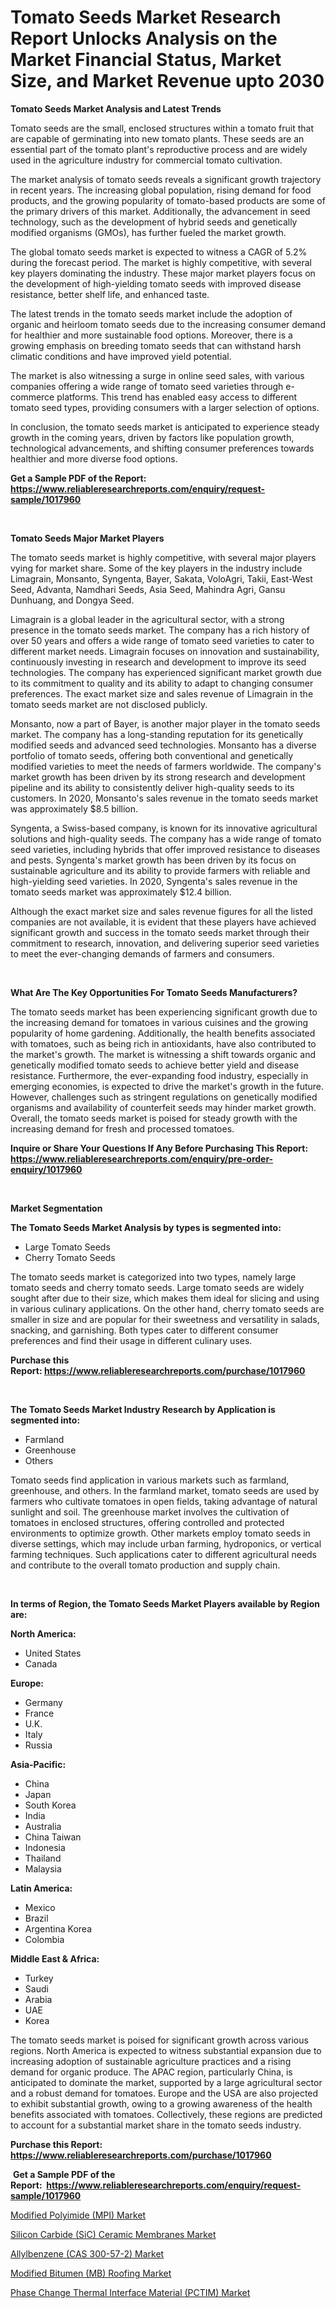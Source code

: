 <p><h1>Tomato Seeds Market Research Report Unlocks Analysis on the Market Financial Status, Market Size, and Market Revenue upto 2030</h1></p><p><strong>Tomato Seeds Market Analysis and Latest Trends</strong></p>
<p><p>Tomato seeds are the small, enclosed structures within a tomato fruit that are capable of germinating into new tomato plants. These seeds are an essential part of the tomato plant's reproductive process and are widely used in the agriculture industry for commercial tomato cultivation.</p><p>The market analysis of tomato seeds reveals a significant growth trajectory in recent years. The increasing global population, rising demand for food products, and the growing popularity of tomato-based products are some of the primary drivers of this market. Additionally, the advancement in seed technology, such as the development of hybrid seeds and genetically modified organisms (GMOs), has further fueled the market growth.</p><p>The global tomato seeds market is expected to witness a CAGR of 5.2% during the forecast period. The market is highly competitive, with several key players dominating the industry. These major market players focus on the development of high-yielding tomato seeds with improved disease resistance, better shelf life, and enhanced taste.</p><p>The latest trends in the tomato seeds market include the adoption of organic and heirloom tomato seeds due to the increasing consumer demand for healthier and more sustainable food options. Moreover, there is a growing emphasis on breeding tomato seeds that can withstand harsh climatic conditions and have improved yield potential.</p><p>The market is also witnessing a surge in online seed sales, with various companies offering a wide range of tomato seed varieties through e-commerce platforms. This trend has enabled easy access to different tomato seed types, providing consumers with a larger selection of options.</p><p>In conclusion, the tomato seeds market is anticipated to experience steady growth in the coming years, driven by factors like population growth, technological advancements, and shifting consumer preferences towards healthier and more diverse food options.</p></p>
<p><strong>Get a Sample PDF of the Report:&nbsp; <a href="https://www.reliableresearchreports.com/enquiry/request-sample/1017960">https://www.reliableresearchreports.com/enquiry/request-sample/1017960</a></strong></p>
<p>&nbsp;</p>
<p><strong>Tomato Seeds Major Market Players</strong></p>
<p><p>The tomato seeds market is highly competitive, with several major players vying for market share. Some of the key players in the industry include Limagrain, Monsanto, Syngenta, Bayer, Sakata, VoloAgri, Takii, East-West Seed, Advanta, Namdhari Seeds, Asia Seed, Mahindra Agri, Gansu Dunhuang, and Dongya Seed. </p><p>Limagrain is a global leader in the agricultural sector, with a strong presence in the tomato seeds market. The company has a rich history of over 50 years and offers a wide range of tomato seed varieties to cater to different market needs. Limagrain focuses on innovation and sustainability, continuously investing in research and development to improve its seed technologies. The company has experienced significant market growth due to its commitment to quality and its ability to adapt to changing consumer preferences. The exact market size and sales revenue of Limagrain in the tomato seeds market are not disclosed publicly.</p><p>Monsanto, now a part of Bayer, is another major player in the tomato seeds market. The company has a long-standing reputation for its genetically modified seeds and advanced seed technologies. Monsanto has a diverse portfolio of tomato seeds, offering both conventional and genetically modified varieties to meet the needs of farmers worldwide. The company's market growth has been driven by its strong research and development pipeline and its ability to consistently deliver high-quality seeds to its customers. In 2020, Monsanto's sales revenue in the tomato seeds market was approximately $8.5 billion.</p><p>Syngenta, a Swiss-based company, is known for its innovative agricultural solutions and high-quality seeds. The company has a wide range of tomato seed varieties, including hybrids that offer improved resistance to diseases and pests. Syngenta's market growth has been driven by its focus on sustainable agriculture and its ability to provide farmers with reliable and high-yielding seed varieties. In 2020, Syngenta's sales revenue in the tomato seeds market was approximately $12.4 billion.</p><p>Although the exact market size and sales revenue figures for all the listed companies are not available, it is evident that these players have achieved significant growth and success in the tomato seeds market through their commitment to research, innovation, and delivering superior seed varieties to meet the ever-changing demands of farmers and consumers.</p></p>
<p>&nbsp;</p>
<p><strong>What Are The Key Opportunities For Tomato Seeds Manufacturers?</strong></p>
<p><p>The tomato seeds market has been experiencing significant growth due to the increasing demand for tomatoes in various cuisines and the growing popularity of home gardening. Additionally, the health benefits associated with tomatoes, such as being rich in antioxidants, have also contributed to the market's growth. The market is witnessing a shift towards organic and genetically modified tomato seeds to achieve better yield and disease resistance. Furthermore, the ever-expanding food industry, especially in emerging economies, is expected to drive the market's growth in the future. However, challenges such as stringent regulations on genetically modified organisms and availability of counterfeit seeds may hinder market growth. Overall, the tomato seeds market is poised for steady growth with the increasing demand for fresh and processed tomatoes.</p></p>
<p><strong>Inquire or Share Your Questions If Any Before Purchasing This Report: <a href="https://www.reliableresearchreports.com/enquiry/pre-order-enquiry/1017960">https://www.reliableresearchreports.com/enquiry/pre-order-enquiry/1017960</a></strong></p>
<p>&nbsp;</p>
<p><strong>Market Segmentation</strong></p>
<p><strong>The Tomato Seeds Market Analysis by types is segmented into:</strong></p>
<p><ul><li>Large Tomato Seeds</li><li>Cherry Tomato Seeds</li></ul></p>
<p><p>The tomato seeds market is categorized into two types, namely large tomato seeds and cherry tomato seeds. Large tomato seeds are widely sought after due to their size, which makes them ideal for slicing and using in various culinary applications. On the other hand, cherry tomato seeds are smaller in size and are popular for their sweetness and versatility in salads, snacking, and garnishing. Both types cater to different consumer preferences and find their usage in different culinary uses.</p></p>
<p><strong>Purchase this Report:&nbsp;<a href="https://www.reliableresearchreports.com/purchase/1017960">https://www.reliableresearchreports.com/purchase/1017960</a></strong></p>
<p>&nbsp;</p>
<p><strong>The Tomato Seeds Market Industry Research by Application is segmented into:</strong></p>
<p><ul><li>Farmland</li><li>Greenhouse</li><li>Others</li></ul></p>
<p><p>Tomato seeds find application in various markets such as farmland, greenhouse, and others. In the farmland market, tomato seeds are used by farmers who cultivate tomatoes in open fields, taking advantage of natural sunlight and soil. The greenhouse market involves the cultivation of tomatoes in enclosed structures, offering controlled and protected environments to optimize growth. Other markets employ tomato seeds in diverse settings, which may include urban farming, hydroponics, or vertical farming techniques. Such applications cater to different agricultural needs and contribute to the overall tomato production and supply chain.</p></p>
<p>&nbsp;</p>
<p><strong>In terms of Region, the Tomato Seeds Market Players available by Region are:</strong></p>
<p>
    <p> <strong> North America: </strong>
        <ul>
            <li>United States</li>
            <li>Canada</li>
        </ul>
        </p> 
    <p> <strong> Europe: </strong>
        <ul>
            <li>Germany</li>
            <li>France</li>
            <li>U.K.</li>
            <li>Italy</li>
            <li>Russia</li>
        </ul>
        </p> 
    <p> <strong> Asia-Pacific: </strong>
        <ul>
            <li>China</li>
            <li>Japan</li>
            <li>South Korea</li>
            <li>India</li>
            <li>Australia</li>
            <li>China Taiwan</li>
            <li>Indonesia</li>
            <li>Thailand</li>
            <li>Malaysia</li>
        </ul>
        </p> 
    <p> <strong> Latin America: </strong>
        <ul>
            <li>Mexico</li>
            <li>Brazil</li>
            <li>Argentina Korea</li>
            <li>Colombia</li>
        </ul>
        </p> 
    <p> <strong> Middle East & Africa: </strong>
        <ul>
            <li>Turkey</li>
            <li>Saudi</li>
            <li>Arabia</li>
            <li>UAE</li>
            <li>Korea</li>
        </ul>
    </p>
    </p>
<p><p>The tomato seeds market is poised for significant growth across various regions. North America is expected to witness substantial expansion due to increasing adoption of sustainable agriculture practices and a rising demand for organic produce. The APAC region, particularly China, is anticipated to dominate the market, supported by a large agricultural sector and a robust demand for tomatoes. Europe and the USA are also projected to exhibit substantial growth, owing to a growing awareness of the health benefits associated with tomatoes. Collectively, these regions are predicted to account for a substantial market share in the tomato seeds industry.</p></p>
<p><strong>Purchase this Report: <a href="https://www.reliableresearchreports.com/purchase/1017960">https://www.reliableresearchreports.com/purchase/1017960</a></strong></p>
<p>&nbsp;<strong>Get a Sample PDF of the Report:&nbsp;&nbsp;<a href="https://www.reliableresearchreports.com/enquiry/request-sample/1017960">https://www.reliableresearchreports.com/enquiry/request-sample/1017960</a></strong></p>
<p><strong></strong></p>
<p><p><a href="https://medium.com/@paulmcglynn6456/modified-polyimide-mpi-market-outlook-industry-overview-and-forecast-2023-to-2030-bbe6006dba01">Modified Polyimide (MPI) Market</a></p><p><a href="https://medium.com/@tatemonahan564856/silicon-carbide-sic-ceramic-membranes-market-analysis-its-cagr-market-segmentation-and-global-57a5c97b679a">Silicon Carbide (SiC) Ceramic Membranes Market</a></p><p><a href="https://medium.com/@merrittrice2023/allylbenzene-cas-300-57-2-market-analysis-its-cagr-market-segmentation-and-global-industry-4061d46eb6d8">Allylbenzene (CAS 300-57-2) Market</a></p><p><a href="https://medium.com/@karleeprice2004/modified-bitumen-mb-roofing-market-size-cagr-trends-2024-2030-b71fc09cc79d">Modified Bitumen (MB) Roofing Market</a></p><p><a href="https://medium.com/@bethelokon998/phase-change-thermal-interface-material-pctim-market-furnishes-information-on-market-share-350122e649bb">Phase Change Thermal Interface Material (PCTIM) Market</a></p></p>